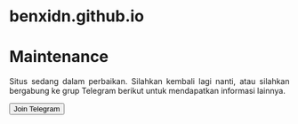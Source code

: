 # benxidn.github.io
<html>
<body>
  <h1>Maintenance</h1>
  <p style="text-align:justify">Situs sedang dalam perbaikan. Silahkan kembali lagi nanti, atau silahkan bergabung ke grup Telegram berikut untuk mendapatkan informasi lainnya.</p>
  <input type="button" value="Join Telegram" onclick="this.value='Loading . . .';location.href='https://t.me/dextermodzz'" />
</body>
</html>
